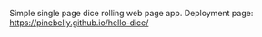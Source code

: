 Simple single page dice rolling web page app. Deployment page: https://pinebelly.github.io/hello-dice/
